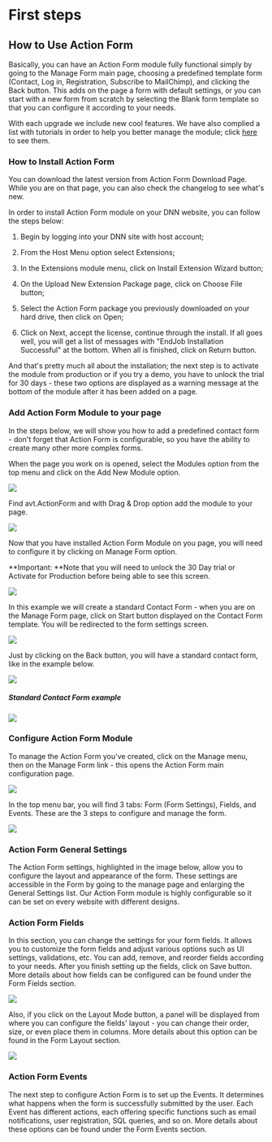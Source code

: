 # First steps

## How to Use Action Form

Basically, you can have an Action Form module fully functional simply by going to the Manage Form main page, choosing a predefined template form \(Contact, Log in, Registration, Subscribe to MailChimp\), and clicking the Back button. This adds on the page a form with default settings, or you can start with a new form from scratch by selecting the Blank form template so that you can configure it according to your needs.

With each upgrade we include new cool features. We have also complied a list with tutorials in order to help you better manage the module; click [here](https://www.youtube.com/playlist?list=PLttZcObtJJgEKrfRwwe4FqXcRysIKhyMX) to see them.

### How to Install Action Form

You can download the latest version from Action Form Download Page. While you are on that page, you can also check the changelog to see what's new.

In order to install Action Form module on your DNN website, you can follow the steps below:

1. Begin by logging into your DNN site with host account;

2. From the Host Menu option select Extensions;

3. In the Extensions module menu, click on Install Extension Wizard button;

4. On the Upload New Extension Package page, click on Choose File button;

5. Select the Action Form package you previously downloaded on your hard drive, then click on Open;

6. Click on Next, accept the license, continue through the install. If all goes well, you will get a list of messages with "EndJob Installation Successful" at the bottom. When all is finished, click on Return button.

And that's pretty much all about the installation; the next step is to activate the module from production or if you try a demo, you have to unlock the trial for 30 days - these two options are displayed as a warning message at the bottom of the module after it has been added on a page.

### Add Action Form Module to your page

In the steps below, we will show you how to add a predefined contact form - don't forget that Action Form is configurable, so you have the ability to create many other more complex forms.

When the page you work on is opened, select the Modules option from the top menu and click on the Add New Module option.

![](http://action-form.dnnsharp.com/_/rsrc/1424164524534/home/getting-started/ad-new-module.png)

Find avt.ActionForm and with Drag & Drop option add the module to your page.

![](http://action-form.dnnsharp.com/_/rsrc/1424164524534/home/getting-started/drag-action-form.png)

Now that you have installed Action Form Module on you page, you will need to configure it by clicking on Manage Form option.

**Important: **Note that you will need to unlock the 30 Day trial or Activate for Production before being able to see this screen.

![](http://action-form.dnnsharp.com/_/rsrc/1424164524534/home/getting-started/manage-form.png)

In this example we will create a standard Contact Form - when you are on the Manage Form page, click on Start button displayed on the Contact Form template. You will be redirected to the form settings screen.

![](http://action-form.dnnsharp.com/_/rsrc/1424164524534/home/getting-started/new.png)

Just by clicking on the Back button, you will have a standard contact form, like in the example below.

![](http://action-form.dnnsharp.com/_/rsrc/1424164524534/home/getting-started/back.png)

##### **Standard Contact Form example**

![](http://action-form.dnnsharp.com/_/rsrc/1424164524534/home/getting-started/contact-form.png)

### Configure Action Form Module

To manage the Action Form you've created, click on the Manage menu, then on the Manage Form link - this opens the Action Form main configuration page.

![](http://action-form.dnnsharp.com/_/rsrc/1424164524534/home/getting-started/manage-form-drop-down.png)

In the top menu bar, you will find 3 tabs: Form \(Form Settings\), Fields, and Events. These are the 3 steps to configure and manage the form.

![](http://action-form.dnnsharp.com/_/rsrc/1424164524534/home/getting-started/form-set-up-panel.png)

### Action Form General Settings

The Action Form settings, highlighted in the image below, allow you to configure the layout and appearance of the form. These settings are accessible in the Form by going to the manage page and enlarging the General Settings list. Our Action Form module is highly configurable so it can be set on every website with different designs.

### Action Form Fields

In this section, you can change the settings for your form fields. It allows you to customize the form fields and adjust various options such as UI settings, validations, etc. You can add, remove, and reorder fields according to your needs. After you finish setting up the fields, click on Save button. More details about how fields can be configured can be found under the Form Fields section.

![](http://action-form.dnnsharp.com/_/rsrc/1424164524534/home/getting-started/1.png)

Also, if you click on the Layout Mode button, a panel will be displayed from where you can configure the fields' layout - you can change their order, size, or even place them in columns. More details about this option can be found in the Form Layout section.

![](http://action-form.dnnsharp.com/_/rsrc/1424164524534/home/getting-started/2.png)

### Action Form Events

The next step to configure Action Form is to set up the Events. It determines what happens when the form is successfully submitted by the user. Each Event has different actions, each offering specific functions such as email notifications, user registration, SQL queries, and so on. More details about these options can be found under the Form Events section.

